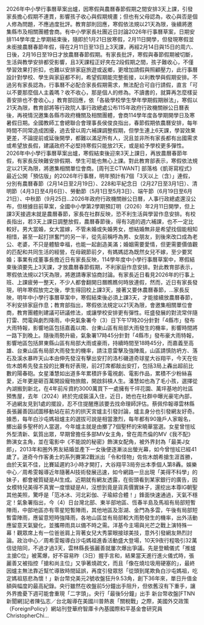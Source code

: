 2026年中小學行事曆草案出爐，因寒假與農曆春節假期之間安排3天上課，引發家長擔心假期不連貫，影響孩子收心與假期規畫；但也有父母認為，收心與否是個人修為問題，不應過度批評。教育部則回應，寒假依法規以21天為限，後續將邀集縣市及相關團體會商。有中小學家長社團近日討論2026年行事曆草案，日期安排114學年度上學期結束後，隨即於1月21日放寒假，2月11日開學，但發現寒假並未銜接農曆春節年假，得在2月11日至13日上3天課，再經2月14日與15日的周六、日後，2月16日至19日才放農曆春節假期。有家長批評，寒假與春節假期被切斷，生活與教學安排都受影響，且3天課程正好夾在2段假期之間，孩子難收心，不僅學習效果打折扣，也難以安排家庭旅遊或返鄉，更增加請假與照顧壓力，此行事曆設計對學校、學生與家庭都不利，希望假期能完整銜接，以利教學與假期安排。不過另有家長認為，行事曆不必配合家長假期需求，無法配合可自行請假，直言「可以不要那麼個人主義嗎？收不收心，那是個人的修為。不讀書的，就算再怎麼樣妥善安排也不會收心。」教育部回應，依「各級學校學生學年學期假期辦法」，寒假以21天為限，教育部將等行政院人事行政總處公布115年政府行政機關辦公日曆表後，再視情況邀集各縣市政府機關及相關團體，會商114學年度各學期開學日及寒暑假日期。全國教師工會總聯合會理事長侯俊良指出，春節假期依農曆安排，每年時間不同常造成困擾，過去曾以周六補課調整假期，但學生連上6天課，學習效果更差，不論提前或延後開學，都難以滿足所有人，況且並非所有家長都有出國需求或希望放長假，建議政府不必堅持寒假只能放21天，或是給予學校更多彈性。2026年中小學行事曆草案出爐，寒假結束後迎來3天上課日，再放農曆春節年假，有家長反映難安排假期、學生可能也無心上課。對此教育部表示，寒假依法規定以21天為限，將邀集相關單位會商。[周刊王CTWANT] 部落格《凱哥寫程式》最近公開「預估版」的2026年行事曆，明年預計有7個「3天以上（含）」連假，分別有農曆春節（2月14日至2月19日）、228和平紀念日（2月27日至3月1日）、清明節（4月3日至4月6日）、勞動節（5月1日至5月3日）、端午節（6月19日至6月21日）、中秋節（9月25日...2026年政府行政機關辦公日曆，人事行政總處還沒公布，但根據目前草案，全國中小學第2學期預訂明（2026）年2月11日開學，但上課3天接週末就是農曆春節，家長在社群反映，恐不利生活與學習作息安排。有校長指出，若3天上課日調整放假，農曆春節後，得有3週的週六補課，也不一定比較好。男大當婚，女大當嫁，不管未婚或失婚男女，想結婚無非是希望找個能相知相惜，甚至一起打拼奮鬥的另一半，從先前稱呼為男、女朋友，到後來改口成為老公、老婆，不只是體驗幸福，也能一起創造美滿；婚姻需要愛情，但更需要價值觀的匹配和共同生活的經營，在母親節前夕，有媽媽認為既然女兒不嫁，至少要冥婚；事業有成董事長擔近日有家長反映，114學年度中小學行事曆草案中，寒假結束後須要先上3天課，才放農曆春節假期，不利家庭作息安排。對此教育部表示，寒假依法規以21天為限，將邀請專家協商討論。有家長近日看見2026年的行事上班、上課疲勞一整天，不少人都會翻開日曆瞧瞧何時放連假，然而，近日有家長發現，明年寒假放完之後，學生得回校上課3天，接著又要休農曆春節，...家長反映，明年中小學行事曆草案中，寒假結束後必須上課3天，才能接續放農曆春節，不利安排家庭作息；教育部指出，寒假依法規定以21天為限，會邀集相關單位會商，教育團體則建議可研議修法，或讓學校安排更有彈性。旺盛發展的對流常伴隨打雷、閃電與劇烈降雨，中央氣象署今（3）日下午17時20分針對「4縣市」發布大雨特報，影響地區包括嘉義以南、台東山區有局部大雨發生的機率，影響時間將一路下到晚上。隨後雨勢升級，氣象署17時45分針對「4縣市」發布豪大雨特報，影響地區包括屏東縣山區有局部大雨或豪雨，持續時間至18時45分，而嘉義至高雄、台東山區有局部大雨發生的機率，請注意雷擊及強陣風，山區請慎防坍方、落石及溪水暴昨天山本由伸先發沒有擊出安打的洛杉磯道奇球星大谷翔平，今天在佐佐木朗希先發主投的比賽有好表現，前2打席都敲出安打，包括3局上轟出超前比數的陽春砲。女星潘慧如出道多年累積許多電視劇、電影作品，累積不少粉絲喜愛，近年更是砸百萬開設寵物旅館，開啟斜槓人生。潘慧如也為了毛小孩，選擇從內湖搬到新北，在4年前斥資約3000萬買下一處擁有千坪花園、萬坪基地的社區預售屋，去年（2024）終於完成裝潢入住，近日，她也在社群中曝光豪宅內部，不過網友見到1處的擺設，忍不住提醒應該要去找命理師評估。蔡佩伶報導雲林縣長張麗善因試圖移動站在前方的拱天宮爐主引發討論，爐主身分也引發網友好奇。據悉，每年白沙屯媽祖爐主的選拔可說是相當激烈，每年都有90幾戶人家報名，擲出最多聖杯的人當選，今年爐主就是由擲了7個聖杯的宋曉華當選。女星曾愷玹外型清新、氣質出眾，早期曾擔任多部MV女主角，曾在周杰倫的MV《我不配》飾演女主角，並在電影中《不能說的秘密》飾演女配角，被外界封為「最美J女郎」，2013年和圈外男友結婚並產下一女後便逐漸淡出螢光幕，如今曾愷玹已經41歲了。道奇今作客勇士的系列賽第2戰派出「令和怪物」佐佐木朗希搶生涯首勝，由於天氣不佳，比賽延遲約3小時才開打，大谷翔平3局夯出本季個人第8轟。娛樂中心／周希雯報導近年隨著AI技術發展迅速，如今網路一旦出現「美得不科學」的妹子，都會被質疑是AI生成。近期就有網友透露，在街頭看到某家銀行的廣告，因女模特兒美得不真實一度懷疑是AI，沒想到竟是貨真價實妹子，還挖出本尊IG朝聖其他美照，驚呼是「范冰冰、河北彩伽、子瑜綜合體！」鋒面快速通過，天氣不穩定！氣象署指出，今（4）日台灣北部、東半部地區、恆春半島及馬祖有局部短暫陣雨，中部地區亦有零星短暫陣雨，其他地區及澎湖、金門為多雲，午後有局部短暫雷陣雨，應留意短時強降雨，各地山區並有局部較大雨勢發生的機率，出外活動應留意天氣變化，並攜帶雨具以備不時之需。洋基今主場與光芒之戰上演特殊一幕！觀眾席上有一位爸爸肩上背著女兒大秀蒙眼接球美技，意外引發網友熱烈討論。政治中心／周希雯報導白沙屯媽祖進香活動盛大登場，10天9夜行程吸引32萬信徒陪同，不過才過3天，雲林縣長張麗善就屢次爆出爭議。先是登轎儀式「推爐主搶C位」被罵爆，好不容易昨（3日）握手言和，結果當天進行進火儀式時，張麗善又被指控「搶和尚主位」又爭著燒疏文，而且「像在燒垃圾用硬塞的」，最終因爐主無法靠近幫忙導致時間延誤，再度引發眾怒「從頭到尾欺負白沙屯媽祖，吃定媽祖慈悲為懷！」新台幣兌美元2號收盤狂升9.53角，創下36年來，單日升值金額與幅度的最高紀錄。央行雖然在收盤前5分鐘出手阻升，但依舊沒有下重手，讓外界擔憂下週可能會重現「二字頭」。央行「最後5分鐘」出手 新台幣收盤[FTNN新聞網]記者陳弘志／台北報導在美國川普熱衷「關稅戰」之際，美國外交政策（ForeignPolicy）網站刊登華府智庫卡內基國際和平基金會研究員ChristopherChi...